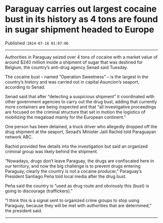 # Paraguay carries out largest cocaine bust in its history as 4 tons are found in sugar shipment headed to Europe

Published :`2024-07-18 01:07:06`

---

Authorities in Paraguay seized over 4 tons of cocaine with a market value of around $240 million inside a shipment of sugar that was destined for Belgium, the country’s anti-drug agency Senad said Tuesday.

The cocaine bust – named “Operation Sweetness” – is the largest in the country’s history and was carried out in capital Asuncion’s seaport, according to Senad.

Senad said that after “detecting a suspicious shipment” it coordinated with other government agencies to carry out the drug bust, adding that currently more containers are being inspected and that “all investigative proceedings are focused on the criminal structure that set in motion the logistics of mobilizing the megaload mainly for the European continent.”

One person has been detained, a truck driver who allegedly dropped off the drug shipment at the seaport, Senad’s Minister Jalil Rachid told Paraguayan network ABC.

Rachid provided few details into the investigation but said an organized criminal group was likely behind the shipment.

“Nowadays, drugs don’t leave Paraguay, the drugs are confiscated here in our territory, and now the big challenge is to prevent drugs entering Paraguay, clearly the country is not a cocaine producer,” Paraguay’s President Santiago Peña told local media after the drug bust.

Peña said the country is “used as drug route and obviously this (bust) is going to discourage (traffickers).”

“I think this is a signal sent to organized crime groups to stop using Paraguay, because they will be met with authorities that are determined,” the president said.

---


